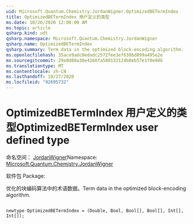 ```yaml
---
uid: Microsoft.Quantum.Chemistry.JordanWigner.OptimizedBETermIndex
title: OptimizedBETermIndex 用户定义的类型
ms.date: 10/26/2020 12:00:00 AM
ms.topic: article
qsharp.kind: udt
qsharp.namespace: Microsoft.Quantum.Chemistry.JordanWigner
qsharp.name: OptimizedBETermIndex
qsharp.summary: Term data in the optimized block-encoding algorithm.
ms.openlocfilehash: 35ace9adc8edadc2572fee3ef630bd899a495e2e
ms.sourcegitcommit: 29e0d88a30e4166fa580132124b0eb57e1f0e986
ms.translationtype: MT
ms.contentlocale: zh-CN
ms.lasthandoff: 10/27/2020
ms.locfileid: "92695732"
---
```

# <a name="optimizedbetermindex-user-defined-type"></a><span data-ttu-id="cf9a2-102">OptimizedBETermIndex 用户定义的类型</span><span class="sxs-lookup"><span data-stu-id="cf9a2-102">OptimizedBETermIndex user defined type</span></span>

<span data-ttu-id="cf9a2-103">命名空间： [JordanWigner](xref:Microsoft.Quantum.Chemistry.JordanWigner)</span><span class="sxs-lookup"><span data-stu-id="cf9a2-103">Namespace: [Microsoft.Quantum.Chemistry.JordanWigner](xref:Microsoft.Quantum.Chemistry.JordanWigner)</span></span>

<span data-ttu-id="cf9a2-104">软件包 [](https://nuget.org/packages/)</span><span class="sxs-lookup"><span data-stu-id="cf9a2-104">Package: [](https://nuget.org/packages/)</span></span>


<span data-ttu-id="cf9a2-105">优化的块编码算法中的术语数据。</span><span class="sxs-lookup"><span data-stu-id="cf9a2-105">Term data in the optimized block-encoding algorithm.</span></span>

```qsharp

newtype OptimizedBETermIndex = (Double, Bool, Bool[], Bool[], Int[], Int[]);
```

